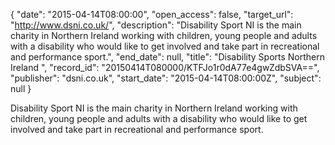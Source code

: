 {
  "date": "2015-04-14T08:00:00", 
  "open_access": false, 
  "target_url": "http://www.dsni.co.uk/", 
  "description": "Disability Sport NI is the main charity in Northern Ireland working with children, young people and adults with a disability who would like to get involved and take part in recreational and performance sport.", 
  "end_date": null, 
  "title": "Disability Sports Northern Ireland ", 
  "record_id": "20150414T080000/KTFJo1r0dA77e4gwZdbSVA==", 
  "publisher": "dsni.co.uk", 
  "start_date": "2015-04-14T08:00:00Z", 
  "subject": null
}

Disability Sport NI is the main charity in Northern Ireland working with children, young people and adults with a disability who would like to get involved and take part in recreational and performance sport.